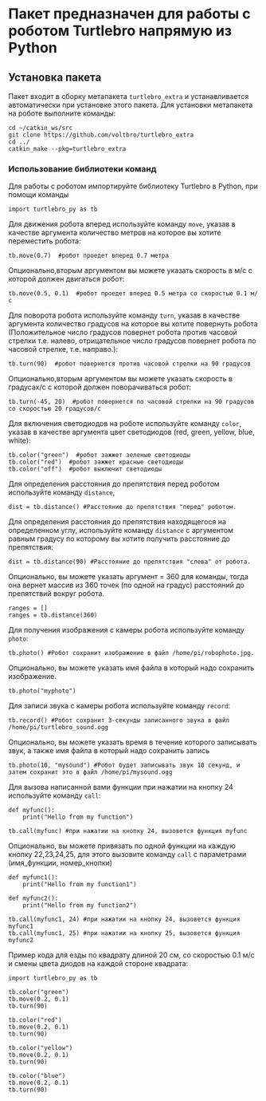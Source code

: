 # Пакет предназначен для работы с роботом Turtlebro напрямую из Python

## Установка пакета

Пакет входит в сборку метапакета `turtlebro_extra` и устанавливается автоматически при установке этого пакета. Для установки метапакета на роботе выполните команды:

```
cd ~/catkin_ws/src
git clone https://github.com/voltbro/turtlebro_extra
cd ../
catkin_make --pkg=turtlebro_extra
```

### Использование библиотеки команд

Для работы с роботом импортируйте библиотеку Turtlebro в Python, при помощи команды
``` 
import turtlebro_py as tb
```

Для движения робота вперед используйте команду `move`, указав в качестве аргумента количество метров на которое вы хотите переместить робота:

```
tb.move(0.7)  #робот проедет вперед 0.7 метра
```
Опционально,вторым аргументом вы можете указать скорость в м/с с которой должен двигаться робот:
```
tb.move(0.5, 0.1)  #робот проедет вперед 0.5 метра со скоростью 0.1 м/с
```

Для поворота робота используйте команду `turn`, указав в качестве аргумента количество градусов на которое вы хотите повернуть робота
(Положительное число градусов повернет робота против часовой стрелки т.е. налево, отрицательное число градусов повернет робота по часовой стрелке, т.е. направо.):

```
tb.turn(90)  #робот повернется против часовой стрелки на 90 градусов
```
Опционально,вторым аргументом вы можете указать скорость в градусах/с с которой должен поворачиваться робот:
```
tb.turn(-45, 20)  #робот повернется по часовой стрелки на 90 градусов со скоростью 20 градусов/с
```

Для включения светодиодов на роботе используйте команду `color`, указав в качестве аргумента цвет светодиодов (red, green, yellow, blue, white):

```
tb.color("green")  #робот зажжет зеленые светодиоды
tb.color("red")  #робот зажжет красные светодиоды
tb.color("off")  #робот выключит светодиоды
```

Для определения расстояния до препятствия перед роботом используйте команду `distance`,
```
dist = tb.distance() #Расстояние до препятствия "перед" роботом.
```
Для определения расстояния до препятствия находящегося на определенном углу, используйте команду `distance` с аргументом равным градусу по которому вы хотите получить расстояние до препятствия:
```
dist = tb.distance(90) #Расстояние до препятствия "слева" от робота.
```
Опционально, вы можете указать аргумент = 360 для команды, тогда она вернет массив из 360 точек (по одной на градус) расстояний до препятствий вокруг робота.
```
ranges = []
ranges = tb.distance(360)
```

Для получения изображения с камеры робота используйте команду `photo`:
```
tb.photo() #Робот сохранит изображение в файл /home/pi/robophoto.jpg.
```
Опционально, вы можете указать имя файла в который надо сохранить изображение.

```
tb.photo("myphoto")
```

Для записи звука с камеры робота используйте команду `record`:
```
tb.record() #Робот сохранит 3-секунды записанного звука в файл /home/pi/turtlebro_sound.ogg
```
Опционально, вы можете указать время в течение которого записывать звук, а также имя файла в который надо сохранить запись 

```
tb.photo(10, "mysound") #Робот будет записывать звук 10 секунд, и затем сохранит это в файл /home/pi/mysound.ogg
```


Для вызова написанной вами функции при нажатии на кнопку 24 используйте команду `call`:
```
def myfunc():
    print("Hello from my function")

tb.call(myfunc) #при нажатии на кнопку 24, вызовется функция myfunc
```
Опционально, вы можете привязать по одной функции на каждую кнопку 22,23,24,25, для этого вызовите команду `call` с параметрами (имя_функции, номер_кнопки)

```
def myfunc1():
    print("Hello from my function1")

def myfunc2():
    print("Hello from my function2")

tb.call(myfunc1, 24) #при нажатии на кнопку 24, вызовется функция myfunc1
tb.call(myfunc1, 25) #при нажатии на кнопку 25, вызовется функция myfunc2
```

Пример кода для езды по квадрату длиной 20 см, со скоростью 0.1 м/с и смены цвета диодов на каждой стороне квадрата:

```
import turtlebro_py as tb

tb.color("green")
tb.move(0.2, 0.1)
tb.turn(90)

tb.color("red")
tb.move(0.2, 0.1)
tb.turn(90)

tb.color("yellow")
tb.move(0.2, 0.1)
tb.turn(90)

tb.color("blue")
tb.move(0.2, 0.1)
tb.turn(90)
```

